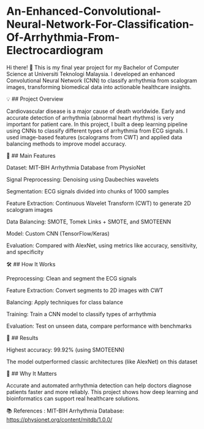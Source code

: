 # An-Enhanced-Convolutional-Neural-Network-For-Classification-Of-Arrhythmia-From-Electrocardiogram
Hi there! 👋 This is my final year project for my Bachelor of Computer Science at Universiti Teknologi Malaysia.
I developed an enhanced Convolutional Neural Network (CNN) to classify arrhythmia from scalogram images, transforming biomedical data into actionable healthcare insights.

💡 ## Project Overview 

Cardiovascular disease is a major cause of death worldwide. Early and accurate detection of arrhythmia (abnormal heart rhythms) is very important for patient care.
In this project, I built a deep learning pipeline using CNNs to classify different types of arrhythmia from ECG signals. I used image-based features (scalograms from CWT) and applied data balancing methods to improve model accuracy.

🔬 ## Main Features

Dataset: MIT-BIH Arrhythmia Database from PhysioNet

Signal Preprocessing: Denoising using Daubechies wavelets

Segmentation: ECG signals divided into chunks of 1000 samples

Feature Extraction: Continuous Wavelet Transform (CWT) to generate 2D scalogram images

Data Balancing: SMOTE, Tomek Links + SMOTE, and SMOTEENN

Model: Custom CNN (TensorFlow/Keras)

Evaluation: Compared with AlexNet, using metrics like accuracy, sensitivity, and specificity

🛠️ ## How It Works

Preprocessing: Clean and segment the ECG signals

Feature Extraction: Convert segments to 2D images with CWT

Balancing: Apply techniques for class balance

Training: Train a CNN model to classify types of arrhythmia

Evaluation: Test on unseen data, compare performance with benchmarks

🚀 ## Results

Highest accuracy: 99.92% (using SMOTEENN)

The model outperformed classic architectures (like AlexNet) on this dataset

🏥 ## Why It Matters

Accurate and automated arrhythmia detection can help doctors diagnose patients faster and more reliably. This project shows how deep learning and bioinformatics can support real healthcare solutions.

📚 References :
MIT-BIH Arrhythmia Database: https://physionet.org/content/mitdb/1.0.0/
